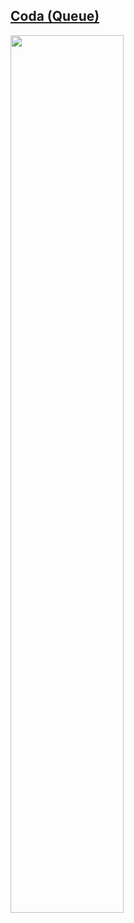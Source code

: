 ## [Coda (Queue)](https://youtu.be/Q4Ntph_sN5I)

<a href="https://youtu.be/Q4Ntph_sN5I">
  <img src="https://youtu.be/Q4Ntph_sN5I/maxresdefault.jpg" width="60%"> 
</a>
